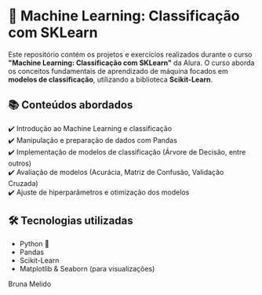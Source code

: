 # 📌 Machine Learning: Classificação com SKLearn  

Este repositório contém os projetos e exercícios realizados durante o curso **"Machine Learning: Classificação com SKLearn"** da Alura. O curso aborda os conceitos fundamentais de aprendizado de máquina focados em **modelos de classificação**, utilizando a biblioteca **Scikit-Learn**.  

## 📚 Conteúdos abordados  
✔️ Introdução ao Machine Learning e classificação  
✔️ Manipulação e preparação de dados com Pandas  
✔️ Implementação de modelos de classificação (Árvore de Decisão, entre outros)  
✔️ Avaliação de modelos (Acurácia, Matriz de Confusão, Validação Cruzada)  
✔️ Ajuste de hiperparâmetros e otimização dos modelos  

## 🛠️ Tecnologias utilizadas  
- Python 🐍  
- Pandas  
- Scikit-Learn  
- Matplotlib & Seaborn (para visualizações)

Bruna Melido
